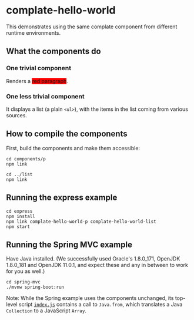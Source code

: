 complate-hello-world
====================

This demonstrates using the same complate component from different
runtime environments.

What the components do
----------------------

### One trivial component

Renders a <span style="background-color:red;">red paragraph</span>.


### One less trivial component

It displays a list (a plain `<ul>`), with the items in the list
coming from various sources.

How to compile the components
-----------------------------

First, build the components and make them accessible:

```
cd components/p
npm link

cd ../list
npm link
```

Running the express example
---------------------------

```
cd express
npm install
npm link complate-hello-world-p complate-hello-world-list
npm start
```

Running the Spring MVC example
------------------------------

Have Java installed. (We successfully used Oracle's 1.8.0_171, OpenJDK 1.8.0_181
and OpenJDK 11.0.1, and expect these and any in between to work for you as well.)


```
cd spring-mvc
./mvnw spring-boot:run
```

Note: While the Spring example uses the components unchanged, its top-level
script [`index.js`](spring-mvc/src/main/views/index.js) contains a call to
`Java.from`, which translates a Java `Collection` to a JavaScript `Array`.

